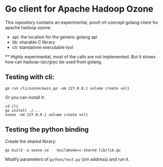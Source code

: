 # Go client for Apache Hadoop Ozone

This repository contains an experimental, proof-of-concept golang client for apache hadoop ozone:

 * api: the location for the generic golang api
 * lib: sharable C library
 * cli: standalone executable tool

** Highly experimental, most of the calls are not implemented. But it shows how can hadoop-rpc/grpc be used from golang.

## Testing with cli:

```
go run cli/ozone/main.go -om 127.0.0.1 volume create vol1
```

Or you can install it:

```
cd cli
go install ./...
ozone -om 127.0.0.1 volume create vol1
```

## Testing the python binding

Create the shared library:

```
go build -o ozone.so   -buildmode=c-shared lib/lib.go
```

Modify parameters of `python/test.py` (om address) and run it.
